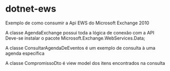 # dotnet-ews
Exemplo de como consumir a Api EWS do Microsoft Exchange 2010

A classe AgendaExchange possui toda a lógica de conexão com a API
Deve-se instalar o pacote Microsoft.Exchange.WebServices.Data;

A classe ConsultarAgendaDeEventos é um exemplo de consulta à uma agenda específica

A classe CompromissoDto é view model dos itens encontrados na consulta
